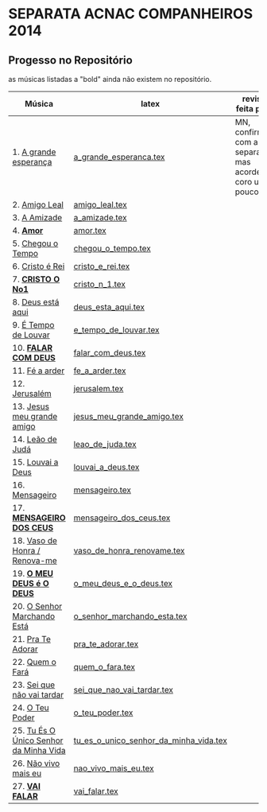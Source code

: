 SEPARATA ACNAC COMPANHEIROS 2014
=================================

Progesso no Repositório
-----------------------

as músicas listadas a "bold" ainda não existem no repositório.

| Música                             									| latex                                                                     | revisão feita por ... 		|
| ----------------------------------------------------------------------| -----------------------------------------------------------------------   | ------------------------------|
| 1. [A grande esperança](http://www.psalterio.net/158)					| [a_grande_esperanca.tex](../../songs/pt/a_grande_esperanca.tex)           | MN, confirmado com a separata mas acordes coro um pouco diff.								|
| 2. [Amigo Leal](http://www.psalterio.net/74)				 			| [amigo_leal.tex](../../songs/pt/amigo_leal.tex)             				| 								|
| 3. [A Amizade](http://www.psalterio.net/158)					 		| [a_amizade.tex](../../songs/pt/amizade.tex)             					| 								|
| 4. [**Amor**](http://www.psalterio.net/158)					 		| [amor.tex](../../songs/pt/amor.tex)             							| 								|
| 5. [Chegou o Tempo](http://www.psalterio.net/158) 					| [chegou_o_tempo.tex](../../songs/pt/chegou_o_tempo.tex)             		| 								|
| 6. [Cristo é Rei](http://www.psalterio.net/158)					 	| [cristo_e_rei.tex](../../songs/pt/cristo_e_rei.tex)             			| 								|
| 7. [**CRISTO O No1**](http://www.psalterio.net/158) 					| [cristo_n_1.tex](../../songs/pt/cristo_n_1.tex)             				| 								|
| 8. [Deus está aqui](http://www.psalterio.net/158) 					| [deus_esta_aqui.tex](../../songs/pt/deus_esta_aqui.tex)             		| 								|
| 9. [É Tempo de Louvar](http://www.psalterio.net/158) 					| [e_tempo_de_louvar.tex](../../songs/pt/e_tempo_de_louvar.tex) 	| 								|
| 10. [**FALAR COM DEUS**](http://www.psalterio.net/158) 				| [falar_com_deus.tex](../../songs/pt/falar_com_deus.tex)             		| 								|
| 11. [Fé a arder](http://www.psalterio.net/158)                      	| [fe_a_arder.tex](../../songs/pt/fe_a_arder.tex)                             	|								|
| 12. [Jerusalém](http://www.psalterio.net/158) 					 	| [jerusalem.tex](../../songs/pt/jerusalem.tex)             				| 								|
| 13. [Jesus meu grande amigo](http://www.psalterio.net/158) 		 	| [jesus_meu_grande_amigo.tex](../../songs/pt/jesus_meu_grande_amigo.tex)   | 								|
| 14. [Leão de Judá](http://www.psalterio.net/158) 					 	| [leao_de_juda.tex](../../songs/pt/leao_de_juda.tex)             			| 								|
| 15. [Louvai a Deus](http://www.psalterio.net/158) 					| [louvai_a_deus.tex](../../songs/pt/louvai_a_deus.tex)             		| 								|
| 16. [Mensageiro](http://www.psalterio.net/158) 					 	| [mensageiro.tex](../../songs/pt/mensageiro.tex)             				| 								|
| 17. [**MENSAGEIRO DOS CEUS**](http://www.psalterio.net/158)			| [mensageiro_dos_ceus.tex](../../songs/pt/mensageiro_dos_ceus.tex)         | 								|
| 18. [Vaso de Honra / Renova-me](http://www.psalterio.net/158) 		| [vaso_de_honra_renovame.tex](../../songs/pt/vaso_de_honra_renovame.tex)   | 								|
| 19. [**O MEU DEUS é O DEUS**](http://www.psalterio.net/158)			| [o_meu_deus_e_o_deus.tex](../../songs/pt/o_meu_deus_e_o_deus.tex)         | 								|
| 20. [O Senhor Marchando Está](http://www.psalterio.net/158) 			| [o_senhor_marchando_esta.tex](../../songs/pt/o_senhor_marchando_esta.tex)	| 								|
| 21. [Pra Te Adorar](http://www.psalterio.net/158) 					| [pra_te_adorar.tex](../../songs/pt/pra_te_adorar.tex)             		| 								|
| 22. [Quem o Fará](http://www.psalterio.net/158) 					 	| [quem_o_fara.tex](../../songs/pt/quem_o_fara.tex)             			| 								|
| 23. [Sei que não vai tardar](http://www.psalterio.net/158)			| [sei_que_nao_vai_tardar.tex](../../songs/pt/sei_que_nao_vai_tardar.tex)  	| 								|
| 24. [O Teu Poder](http://www.psalterio.net/158) 					 	| [o_teu_poder.tex](../../songs/pt/o_teu_poder.tex)             			| 								|
| 25. [Tu És O Único Senhor da Minha Vida](http://www.psalterio.net/158)| [tu_es_o_unico_senhor_da_minha_vida.tex](../../songs/pt/tu_es_o_unico_senhor_da_minha_vida.tex) | 								|
| 26. [Não vivo mais eu](http://www.psalterio.net/158) 					| [nao_vivo_mais_eu.tex](../../songs/pt/nao_vivo_mais_eu.tex)             	| 								|
| 27. [**VAI FALAR**](http://www.psalterio.net/158)					 	| [vai_falar.tex](../../songs/pt/vai_falar.tex)             				| 								|

